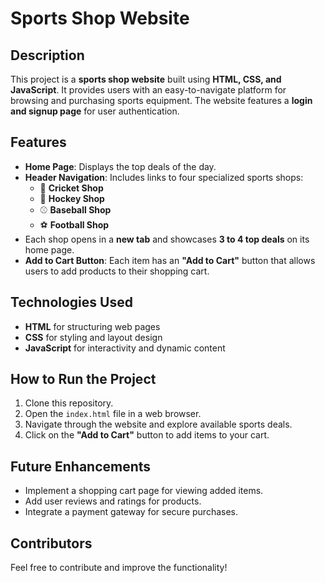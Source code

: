 # Sports Shop Website

## Description
This project is a **sports shop website** built using **HTML, CSS, and JavaScript**. It provides users with an easy-to-navigate platform for browsing and purchasing sports equipment. The website features a **login and signup page** for user authentication.

## Features
- **Home Page**: Displays the top deals of the day.
- **Header Navigation**: Includes links to four specialized sports shops:
  - 🏏 **Cricket Shop**
  - 🏒 **Hockey Shop**
  - ⚾ **Baseball Shop**
  - ⚽ **Football Shop**
- Each shop opens in a **new tab** and showcases **3 to 4 top deals** on its home page.
- **Add to Cart Button**: Each item has an **"Add to Cart"** button that allows users to add products to their shopping cart.

## Technologies Used
- **HTML** for structuring web pages
- **CSS** for styling and layout design
- **JavaScript** for interactivity and dynamic content

## How to Run the Project
1. Clone this repository.
2. Open the `index.html` file in a web browser.
3. Navigate through the website and explore available sports deals.
4. Click on the **"Add to Cart"** button to add items to your cart.

## Future Enhancements
- Implement a shopping cart page for viewing added items.
- Add user reviews and ratings for products.
- Integrate a payment gateway for secure purchases.

## Contributors
Feel free to contribute and improve the functionality! 




